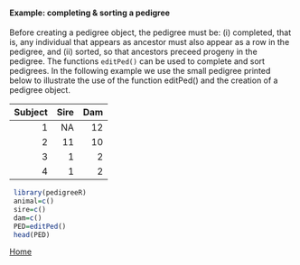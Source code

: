 #### Example: completing & sorting a pedigree

Before creating a pedigree object, the pedigree must be: (i) completed, that is, any individual that appears as ancestor must also appear as a row in the pedigree, and (ii) sorted, so that ancestors preceed progeny in the pedigree. The functions ```editPed()``` can be used to complete and sort pedigrees. In the following example we use the small pedigree printed below to illustrate the use of the function editPed() and the creation of a pedigree object.

| Subject  |      Sire     |  Dam |
|----------:|-------------:|------:|
| 1	| NA| 	12
| 2	| 11| 10
| 3	| 1	| 2
| 4	| 1	| 2

```R
 library(pedigreeR)
 animal=c()
 sire=c()
 dam=c()
 PED=editPed() 
 head(PED)
```

[Home](https://github.com/Rpedigree/pedigreeR)
 
